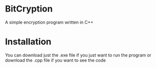 # BitCryption
A simple encryption program written in C++
# Installation
You can download just the .exe file if you just want to run the program or download the .cpp file if you want to see the code
